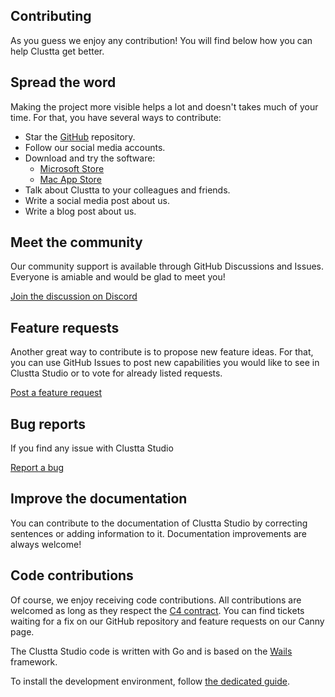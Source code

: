 ## Contributing

As you guess we enjoy any contribution! You will find below how you can help Clustta get better.


## Spread the word

Making the project more visible helps a lot and doesn't takes much of your time.
For that, you have several ways to contribute:

- Star the [GitHub](https://github.com/eaxum/clustta-studio) repository.
- Follow our social media accounts.
- Download and try the software:
  - [Microsoft Store](https://apps.microsoft.com/detail/9pnrghgp3lgx?hl=en-us&gl=NG&ocid=pdpshare)
  - [Mac App Store](https://apps.apple.com/us/app/clustta/id6748349288)
- Talk about Clustta to your colleagues and friends.
- Write a social media post about us.
- Write a blog post about us.


## Meet the community

Our community support is available through GitHub Discussions and Issues.
Everyone is amiable and would be glad to meet you!

[Join the discussion on Discord](https://discord.gg/DxkawsVW)


## Feature requests

Another great way to contribute is to propose new feature ideas. For that, you can use GitHub Issues to post new capabilities you would like to see in Clustta Studio or to vote for already listed requests.

[Post a feature request](https://clustta.canny.io/)


## Bug reports

If you find any issue with Clustta Studio

[Report a bug](https://github.com/eaxum/clustta-studio/issues)


## Improve the documentation

You can contribute to the documentation of Clustta Studio by correcting sentences or adding information to it. Documentation improvements are always welcome!


## Code contributions

Of course, we enjoy receiving code contributions.
All contributions are welcomed as long as they respect the [C4
contract](https://rfc.zeromq.org/spec:42/C4). You can find tickets waiting for a fix on our GitHub repository and
feature requests on our Canny page.

The Clustta Studio code is written with Go and is based on the
[Wails](https://wails.io/) framework.

To install the development environment, follow [the dedicated guide](Installation.md).
